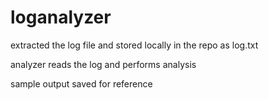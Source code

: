 # loganalyzer

extracted the log file and stored locally in the repo as log.txt

analyzer reads the log and performs analysis

sample output saved for reference
